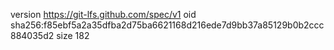 version https://git-lfs.github.com/spec/v1
oid sha256:f85ebf5a2a35dfba2d75ba6621168d216ede7d9bb37a85129b0b2ccc884035d2
size 182
